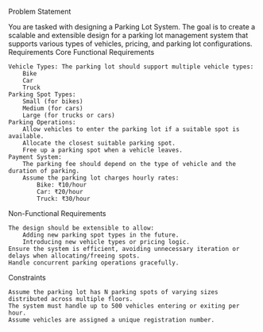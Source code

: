 Problem Statement

You are tasked with designing a Parking Lot System. The goal is to create a scalable and extensible design for a parking lot management system that supports various types of vehicles, pricing, and parking lot configurations.
Requirements
Core Functional Requirements

    Vehicle Types: The parking lot should support multiple vehicle types:
        Bike
        Car
        Truck
    Parking Spot Types:
        Small (for bikes)
        Medium (for cars)
        Large (for trucks or cars)
    Parking Operations:
        Allow vehicles to enter the parking lot if a suitable spot is available.
        Allocate the closest suitable parking spot.
        Free up a parking spot when a vehicle leaves.
    Payment System:
        The parking fee should depend on the type of vehicle and the duration of parking.
        Assume the parking lot charges hourly rates:
            Bike: ₹10/hour
            Car: ₹20/hour
            Truck: ₹30/hour

Non-Functional Requirements

    The design should be extensible to allow:
        Adding new parking spot types in the future.
        Introducing new vehicle types or pricing logic.
    Ensure the system is efficient, avoiding unnecessary iteration or delays when allocating/freeing spots.
    Handle concurrent parking operations gracefully.

Constraints

    Assume the parking lot has N parking spots of varying sizes distributed across multiple floors.
    The system must handle up to 500 vehicles entering or exiting per hour.
    Assume vehicles are assigned a unique registration number.